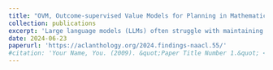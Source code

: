 ```yaml
---
title: "OVM, Outcome-supervised Value Models for Planning in Mathematical Reasoning"
collection: publications
excerpt: 'Large language models (LLMs) often struggle with maintaining accuracy throughout multiple multiple reasoning steps, especially in mathematical reasoning where an error in earlier steps can propagate to subsequent ones and it ultimately leading to an incorrect answer.To reduce error propagation, guided decoding is employed to direct the LM decoding on a step-by-step basis. We argue that in guided decoding, assessing the potential of an incomplete reasoning path can be more advantageous than simply ensuring per-step correctness, as the former approach leads towards a correct final answer. This transforms the task into a value estimation problem in planning.Inspired by the findings that outcome supervision for guided decoding essentially acts as a value model, we propose Outcome-supervised Value Model (OVM) that employs outcome supervision for training a value model, which prioritizes steps that lead to accurate conclusions. Furthermore, the OVM eliminates the need for labor-intensive annotations of step-level correctness, thereby significantly enhancing its scalability. Our experiments on two multi-step mathematical reasoning datasets, GSM8K and Game of 24, demonstrate the superior performance of the OVM model. Notably, in GSM8K, our OVM-7B model achieves state-of-the-art results among LLMs up to 13B parameters; especially it does not utilize GPT-4 or code execution. These findings offer a novel perspective on the role of outcome supervision in training value models for multi-step reasoning tasks and provide theoretical justification for its advantage in value estimation for guided decoding.'
date: 2024-06-23
paperurl: 'https://aclanthology.org/2024.findings-naacl.55/'
#citation: 'Your Name, You. (2009). &quot;Paper Title Number 1.&quot; <i>Journal 1</i>. 1(1).'
---
```


